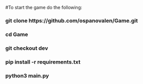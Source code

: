 #To start the game do the following:

<h3>git clone https://github.com/ospanovalen/Game.git</h3>
<h3>cd Game</h3>
<h3>git checkout dev</h3>
<h3>pip install -r requirements.txt</h3>
<h3>python3 main.py</h3>
